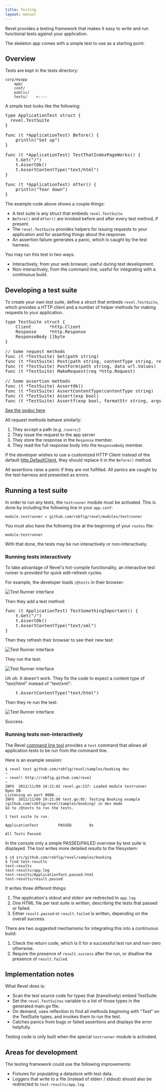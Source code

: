 ```yaml
---
title: Testing
layout: manual
---
```


Revel provides a testing framework that makes it easy to write and run functional tests against your application.

The skeleton app comes with a simple test to use as a starting point.

## Overview

Tests are kept in the tests directory:

	corp/myapp
		app/
		conf/
		public/
		tests/    <----

A simple test looks like the following:

<pre class="prettyprint lang-go">
type ApplicationTest struct {
  revel.TestSuite
}

func (t *ApplicationTest) Before() {
	println("Set up")
}

func (t *ApplicationTest) TestThatIndexPageWorks() {
	t.Get("/")
	t.AssertOk()
	t.AssertContentType("text/html")
}

func (t *ApplicationTest) After() {
	println("Tear down")
}
</pre>

The example code above shows a couple things:

* A test suite is any struct that embeds `revel.TestSuite`
* `Before()` and `After()` are invoked before and after every test method, if present.
* The `revel.TestSuite` provides helpers for issuing requests to your application and for asserting things about the response.
* An assertion failure generates a panic, which is caught by the test harness.

You may run this test in two ways:

* Interactively, from your web browser, useful during test development.
* Non-interactively, from the command line, useful for integrating with a continuous build.

## Developing a test suite

To create your own test suite, define a struct that embeds `revel.TestSuite`, which provides a HTTP client and a number of helper methods for making requests to your application.

<pre class="prettyprint lang-go">
type TestSuite struct {
	Client       *http.Client
	Response     *http.Response
	ResponseBody []byte
}

// Some request methods
func (t *TestSuite) Get(path string)
func (t *TestSuite) Post(path string, contentType string, reader io.Reader)
func (t *TestSuite) PostForm(path string, data url.Values)
func (t *TestSuite) MakeRequest(req *http.Request)

// Some assertion methods
func (t *TestSuite) AssertOk()
func (t *TestSuite) AssertContentType(contentType string)
func (t *TestSuite) Assert(exp bool)
func (t *TestSuite) Assertf(exp bool, formatStr string, args ...interface{})
</pre>

[See the godoc here](../docs/godoc/tests.html)

All request methods behave similarly:

1. They accept a path (e.g. `/users/`)
2. They issue the request to the app server
3. They store the response in the `Response` member.
4. They read the full response body into the `ResponseBody` member.

If the developer wishes to use a customized HTTP Client instead of the default [http.DefaultClient](http://golang.org/pkg/net/http/#pkg-variables), they should replace it in the `Before()` method.

All assertions raise a panic if they are not fulfilled.  All panics are caught by the test harness and presented as errors.

## Running a test suite

In order to run any tests, the `testrunner` module must be activated.  This is done by including the following line in your `app.conf`:

	module.testrunner = github.com/robfig/revel/modules/testrunner
	
You must also have the following line at the beginning of your `routes` file:

	module:testrunner

With that done, the tests may be run interactively or non-interactively.

### Running tests interactively

To take advantage of Revel's hot-compile functionality, an interactive test runner is provided for quick edit-refresh cycles.

For example, the developer loads `/@tests` in their browser:

![Test Runner interface](../img/Tests1.png)

Then they add a test method:

<pre class="prettyprint lang-go">
func (t ApplicationTest) TestSomethingImportant() {
	t.Get("/")
	t.AssertOk()
	t.AssertContentType("text/xml")
}
</pre>

Then they refresh their browser to see their new test:

![Test Runner interface](../img/Tests2.png)

They run the test:

![Test Runner interface](../img/Tests3.png)

Uh oh.  It doesn't work.  They fix the code to expect a content type of "text/html" instead of "text/xml":

<pre class="prettyprint lang-go">
	t.AssertContentType("text/html")
</pre>

Then they re-run the test:

![Test Runner interface](../img/Tests4.png)

Success.

### Running tests non-interactively

The Revel [command line tool](tool.html) provides a `test` command that allows all application tests to be run from the command line.

Here is an example session:

	$ revel test github.com/robfig/revel/samples/booking dev
	~
	~ revel! http://robfig.github.com/revel
	~
	INFO  2012/11/09 19:21:02 revel.go:237: Loaded module testrunner
	Open DB
	Listening on port 9000...
	INFO  2012/11/09 19:21:06 test.go:95: Testing Booking example (github.com/robfig/revel/samples/booking) in dev mode
	Go to /@tests to run the tests.

	1 test suite to run.

	ApplicationTest         PASSED        0s

	All Tests Passed.

In the console only a simple PASSED/FAILED overview by test suite is displayed.  The tool writes more detailed results to the filesystem:

	$ cd src/github.com/robfig/revel/samples/booking
	$ find test-results
	test-results
	test-results/app.log
	test-results/ApplicationTest.passed.html
	test-results/result.passed

It writes three different things:

1. The application's stdout and stderr are redirected to `app.log`
2. One HTML file per test suite is written, describing the tests that passed or failed.
3. Either `result.passed` or `result.failed` is written, depending on the overall success.

There are two suggested mechanisms for integrating this into a continuous build:

1. Check the return code, which is 0 for a successful test run and non-zero otherwise.
2. Require the presence of `result.success` after the run, or disallow the presence of `result.failed`.

## Implementation notes

What Revel does is:

* Scan the test source code for types that (transitively) embed TestSuite
* Set the `revel.TestSuites` variable to a list of those types in the generated main.go file.
* On demand, uses reflection to find all methods beginning with "Test" on the TestSuite types, and invokes them to run the test.
* Catches panics from bugs or failed assertions and displays the error helpfully.

Testing code is only built when the special `testrunner` module is activated.

## Areas for development

The testing framework could use the following improvements:

* Fixtures for populating a datastore with test data.
* Loggers that write to a file (instead of stderr / stdout) should also be redirected to `test-results/app.log`
